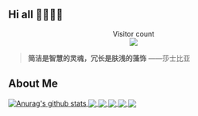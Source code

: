 ## Hi all 👋👋👋👋

<p align="center"> 
  Visitor count<br>
  <img src="https://profile-counter.glitch.me/luokangyuan/count.svg" />
</p>

> **简洁是智慧的灵魂，冗长是肤浅的藻饰**    ——莎士比亚



## About Me

<a href="https://github.com/luokangyuan">
  <img align="center" src="https://github-readme-stats.anuraghazra1.vercel.app/api?username=luokangyuan&show_icons=true&include_all_commits=true&theme=radical&hide=contribs" alt="Anurag's github stats" />
</a>
<a href="https://github.com/luokangyuan">
  <img align="center" src="https://github-readme-stats.anuraghazra1.vercel.app/api/top-langs/?username=luokangyuan&layout=compact&theme=radical" />
</a>

<a href="https://github.com/luokangyuan">
  <img align="center" src="https://github-readme-stats.anuraghazra1.vercel.app/api/pin/?username=luokangyuan&repo=ghost-theme-mj&theme=radical" />
</a>    
<a href="https://github.com/luokangyuan">
  <img align="center" src="https://github-readme-stats.anuraghazra1.vercel.app/api/pin/?username=luokangyuan&repo=typora-theme-chineseStyle&theme=radical" />
</a>
<a href="https://github.com/luokangyuan">
  <img align="center" src="https://github-readme-stats.anuraghazra1.vercel.app/api/pin/?username=luokangyuan&repo=StudyNote2&theme=radical" />
</a>

<a href="https://github.com/luokangyuan">
  <img align="center" src="https://github-readme-stats.anuraghazra1.vercel.app/api/pin/?username=luokangyuan&repo=StudyNote&theme=radical" />
</a>
